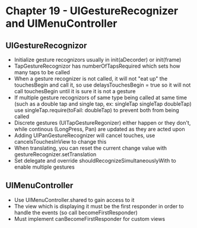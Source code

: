# Chapter 19 - UIGestureRecognizer and UIMenuController

## UIGestureRecognizor 

* Initialize gesture recognizors usually in init(aDecorder) or init(frame)
* TapGestureRecognizor has numberOfTapsRequired which sets how many taps to be called
* When a gesture recognizer is not called, it will not "eat up" the touchesBegin and call it, so use delaysTouchesBegin = true so it will not call touchesBegin until it is sure it is not a gesture
* If multiple gesture recognizors of same type being called at same time (such as a double tap and single tap, ex: singleTap singleTap doubleTap) use singleTap.require(toFail: doubleTap) to prevent both from being called   
* Discrete gestures (UITapGestureRegonizer) either happen or they don't, while continous (LongPress, Pan) are updated as they are acted upon
* Adding UIPanGestureRecognizer will cancel touches, use cancelsTouchesInView to change this 
* When translating, you can reset the current change value with gestureRecognizer.setTranslation
* Set delegate and override shouldRecognizeSimultaneouslyWith to enable multiple gestures 

## UIMenuController 

* Use UIMenuController.shared to gain access to it
* The view which is displaying it must be the first responder in order to handle the events (so call becomeFirstResponder)
* Must implement canBecomeFirstResponder for custom views  
